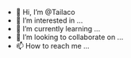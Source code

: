 - 👋 Hi, I’m @Tailaco
- 👀 I’m interested in ...
- 🌱 I’m currently learning ...
- 💞️ I’m looking to collaborate on ...
- 📫 How to reach me ...

<!---
Tailaco/Tailaco is a ✨ special ✨ repository because its `README.md` (this file) appears on your GitHub profile.
You can click the Preview link to take a look at your changes.
--->
